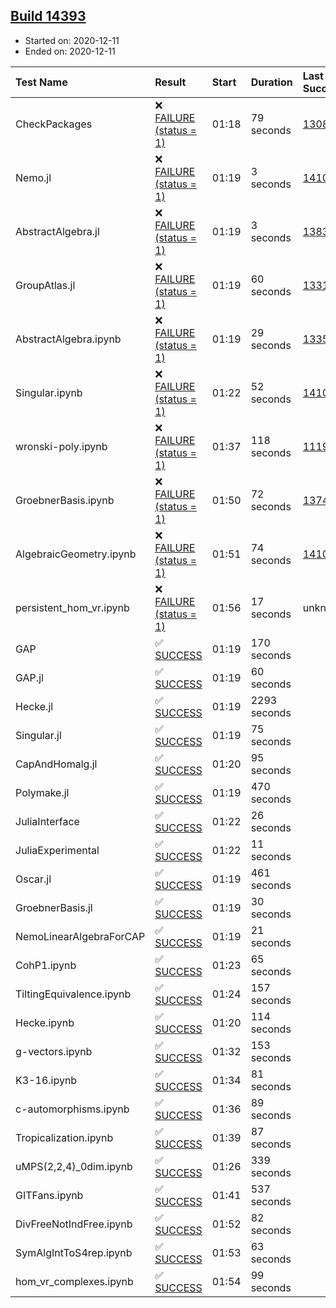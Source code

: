 ## [Build 14393](https://oscarci.mathematik.uni-kl.de/job/oscar/14393/)

* Started on: 2020-12-11
* Ended on: 2020-12-11

| Test Name    | Result | Start | Duration | Last Success | First Failure |
|:-------------|:-------|:------|:---------|:-------------|:--------------|
| CheckPackages | ❌ [FAILURE (status = 1)](https://oscarci.mathematik.uni-kl.de/job/oscar/14393/artifact/logs/build-14393/CheckPackages.log) | 01:18 | 79 seconds | [13085](https://oscarci.mathematik.uni-kl.de/job/oscar/13085/) | [13086](https://oscarci.mathematik.uni-kl.de/job/oscar/13086/) |
| Nemo.jl | ❌ [FAILURE (status = 1)](https://oscarci.mathematik.uni-kl.de/job/oscar/14393/artifact/logs/build-14393/Nemo.jl.log) | 01:19 | 3 seconds | [14101](https://oscarci.mathematik.uni-kl.de/job/oscar/14101/) | [14102](https://oscarci.mathematik.uni-kl.de/job/oscar/14102/) |
| AbstractAlgebra.jl | ❌ [FAILURE (status = 1)](https://oscarci.mathematik.uni-kl.de/job/oscar/14393/artifact/logs/build-14393/AbstractAlgebra.jl.log) | 01:19 | 3 seconds | [13837](https://oscarci.mathematik.uni-kl.de/job/oscar/13837/) | [13838](https://oscarci.mathematik.uni-kl.de/job/oscar/13838/) |
| GroupAtlas.jl | ❌ [FAILURE (status = 1)](https://oscarci.mathematik.uni-kl.de/job/oscar/14393/artifact/logs/build-14393/GroupAtlas.jl.log) | 01:19 | 60 seconds | [13311](https://oscarci.mathematik.uni-kl.de/job/oscar/13311/) | [13312](https://oscarci.mathematik.uni-kl.de/job/oscar/13312/) |
| AbstractAlgebra.ipynb | ❌ [FAILURE (status = 1)](https://oscarci.mathematik.uni-kl.de/job/oscar/14393/artifact/logs/build-14393/AbstractAlgebra.ipynb.log) | 01:19 | 29 seconds | [13355](https://oscarci.mathematik.uni-kl.de/job/oscar/13355/) | [13356](https://oscarci.mathematik.uni-kl.de/job/oscar/13356/) |
| Singular.ipynb | ❌ [FAILURE (status = 1)](https://oscarci.mathematik.uni-kl.de/job/oscar/14393/artifact/logs/build-14393/Singular.ipynb.log) | 01:22 | 52 seconds | [14101](https://oscarci.mathematik.uni-kl.de/job/oscar/14101/) | [14102](https://oscarci.mathematik.uni-kl.de/job/oscar/14102/) |
| wronski-poly.ipynb | ❌ [FAILURE (status = 1)](https://oscarci.mathematik.uni-kl.de/job/oscar/14393/artifact/logs/build-14393/wronski-poly.ipynb.log) | 01:37 | 118 seconds | [11192](https://oscarci.mathematik.uni-kl.de/job/oscar/11192/) | [11193](https://oscarci.mathematik.uni-kl.de/job/oscar/11193/) |
| GroebnerBasis.ipynb | ❌ [FAILURE (status = 1)](https://oscarci.mathematik.uni-kl.de/job/oscar/14393/artifact/logs/build-14393/GroebnerBasis.ipynb.log) | 01:50 | 72 seconds | [13748](https://oscarci.mathematik.uni-kl.de/job/oscar/13748/) | [13749](https://oscarci.mathematik.uni-kl.de/job/oscar/13749/) |
| AlgebraicGeometry.ipynb | ❌ [FAILURE (status = 1)](https://oscarci.mathematik.uni-kl.de/job/oscar/14393/artifact/logs/build-14393/AlgebraicGeometry.ipynb.log) | 01:51 | 74 seconds | [14101](https://oscarci.mathematik.uni-kl.de/job/oscar/14101/) | [14102](https://oscarci.mathematik.uni-kl.de/job/oscar/14102/) |
| persistent_hom_vr.ipynb | ❌ [FAILURE (status = 1)](https://oscarci.mathematik.uni-kl.de/job/oscar/14393/artifact/logs/build-14393/persistent_hom_vr.ipynb.log) | 01:56 | 17 seconds | unknown | unknown |
| GAP | ✅ [SUCCESS](https://oscarci.mathematik.uni-kl.de/job/oscar/14393/artifact/logs/build-14393/GAP.log) | 01:19 | 170 seconds |  |  |
| GAP.jl | ✅ [SUCCESS](https://oscarci.mathematik.uni-kl.de/job/oscar/14393/artifact/logs/build-14393/GAP.jl.log) | 01:19 | 60 seconds |  |  |
| Hecke.jl | ✅ [SUCCESS](https://oscarci.mathematik.uni-kl.de/job/oscar/14393/artifact/logs/build-14393/Hecke.jl.log) | 01:19 | 2293 seconds |  |  |
| Singular.jl | ✅ [SUCCESS](https://oscarci.mathematik.uni-kl.de/job/oscar/14393/artifact/logs/build-14393/Singular.jl.log) | 01:19 | 75 seconds |  |  |
| CapAndHomalg.jl | ✅ [SUCCESS](https://oscarci.mathematik.uni-kl.de/job/oscar/14393/artifact/logs/build-14393/CapAndHomalg.jl.log) | 01:20 | 95 seconds |  |  |
| Polymake.jl | ✅ [SUCCESS](https://oscarci.mathematik.uni-kl.de/job/oscar/14393/artifact/logs/build-14393/Polymake.jl.log) | 01:19 | 470 seconds |  |  |
| JuliaInterface | ✅ [SUCCESS](https://oscarci.mathematik.uni-kl.de/job/oscar/14393/artifact/logs/build-14393/JuliaInterface.log) | 01:22 | 26 seconds |  |  |
| JuliaExperimental | ✅ [SUCCESS](https://oscarci.mathematik.uni-kl.de/job/oscar/14393/artifact/logs/build-14393/JuliaExperimental.log) | 01:22 | 11 seconds |  |  |
| Oscar.jl | ✅ [SUCCESS](https://oscarci.mathematik.uni-kl.de/job/oscar/14393/artifact/logs/build-14393/Oscar.jl.log) | 01:19 | 461 seconds |  |  |
| GroebnerBasis.jl | ✅ [SUCCESS](https://oscarci.mathematik.uni-kl.de/job/oscar/14393/artifact/logs/build-14393/GroebnerBasis.jl.log) | 01:19 | 30 seconds |  |  |
| NemoLinearAlgebraForCAP | ✅ [SUCCESS](https://oscarci.mathematik.uni-kl.de/job/oscar/14393/artifact/logs/build-14393/NemoLinearAlgebraForCAP.log) | 01:19 | 21 seconds |  |  |
| CohP1.ipynb | ✅ [SUCCESS](https://oscarci.mathematik.uni-kl.de/job/oscar/14393/artifact/logs/build-14393/CohP1.ipynb.log) | 01:23 | 65 seconds |  |  |
| TiltingEquivalence.ipynb | ✅ [SUCCESS](https://oscarci.mathematik.uni-kl.de/job/oscar/14393/artifact/logs/build-14393/TiltingEquivalence.ipynb.log) | 01:24 | 157 seconds |  |  |
| Hecke.ipynb | ✅ [SUCCESS](https://oscarci.mathematik.uni-kl.de/job/oscar/14393/artifact/logs/build-14393/Hecke.ipynb.log) | 01:20 | 114 seconds |  |  |
| g-vectors.ipynb | ✅ [SUCCESS](https://oscarci.mathematik.uni-kl.de/job/oscar/14393/artifact/logs/build-14393/g-vectors.ipynb.log) | 01:32 | 153 seconds |  |  |
| K3-16.ipynb | ✅ [SUCCESS](https://oscarci.mathematik.uni-kl.de/job/oscar/14393/artifact/logs/build-14393/K3-16.ipynb.log) | 01:34 | 81 seconds |  |  |
| c-automorphisms.ipynb | ✅ [SUCCESS](https://oscarci.mathematik.uni-kl.de/job/oscar/14393/artifact/logs/build-14393/c-automorphisms.ipynb.log) | 01:36 | 89 seconds |  |  |
| Tropicalization.ipynb | ✅ [SUCCESS](https://oscarci.mathematik.uni-kl.de/job/oscar/14393/artifact/logs/build-14393/Tropicalization.ipynb.log) | 01:39 | 87 seconds |  |  |
| uMPS(2,2,4)_0dim.ipynb | ✅ [SUCCESS](https://oscarci.mathematik.uni-kl.de/job/oscar/14393/artifact/logs/build-14393/uMPS-2-2-4-_0dim.ipynb.log) | 01:26 | 339 seconds |  |  |
| GITFans.ipynb | ✅ [SUCCESS](https://oscarci.mathematik.uni-kl.de/job/oscar/14393/artifact/logs/build-14393/GITFans.ipynb.log) | 01:41 | 537 seconds |  |  |
| DivFreeNotIndFree.ipynb | ✅ [SUCCESS](https://oscarci.mathematik.uni-kl.de/job/oscar/14393/artifact/logs/build-14393/DivFreeNotIndFree.ipynb.log) | 01:52 | 82 seconds |  |  |
| SymAlgIntToS4rep.ipynb | ✅ [SUCCESS](https://oscarci.mathematik.uni-kl.de/job/oscar/14393/artifact/logs/build-14393/SymAlgIntToS4rep.ipynb.log) | 01:53 | 63 seconds |  |  |
| hom_vr_complexes.ipynb | ✅ [SUCCESS](https://oscarci.mathematik.uni-kl.de/job/oscar/14393/artifact/logs/build-14393/hom_vr_complexes.ipynb.log) | 01:54 | 99 seconds |  |  |
